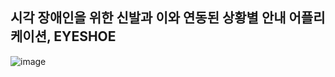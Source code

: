 ## 시각 장애인을 위한 신발과 이와 연동된 상황별 안내 어플리케이션, EYESHOE
![image](https://user-images.githubusercontent.com/61612117/224963894-35766c63-1931-46b5-8a23-388660630c49.png)
